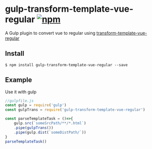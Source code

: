 # gulp-transform-template-vue-regular [![npm](https://img.shields.io/npm/v/gulp-transform-template-vue-regular.svg?maxAge=2592000)](https://www.npmjs.com/package/gulp-transform-template-vue-regular) 

A Gulp plugin to convert vue to regular using [transform-template-vue-regular]('https://github.com/brizer/transform-template-vue-regular')


## Install

```
$ npm install gulp-transform-template-vue-regular --save
```


## Example

Use it with gulp

``` js
//gulpfile.js
const gulp = require('gulp')
const gulpTrans = require('gulp-transform-template-vue-regular')

const parseTemplateTask = ()=>{
    gulp.src(`someSrcPath/**/*.html`)
    .pipe(gulpTrans())
    .pipe(gulp.dist(`someDistPath/`))
}
parseTemplateTask()

```

